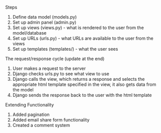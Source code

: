 Steps
1. Define data model (models.py)
2. Set up admin panel (admin.py)
3. Set up views (views.py) - what is rendered to the user from the model/database
4. Set up URLs (urls.py) - what URLs are available to the user from the views
5. Set up templates (templates/) - what the user sees

The request/response cycle (update at the end)
1. User makes a request to the server
2. Django checks urls.py to see what view to use
3. Django calls the view, which returns a response and selects the appropriate html template specified in the view, it also gets data from the model
4. Django sends the response back to the user with the html template 

Extending Functionality
1. Added pagination
2. Added email share form functionality
3. Created a comment system